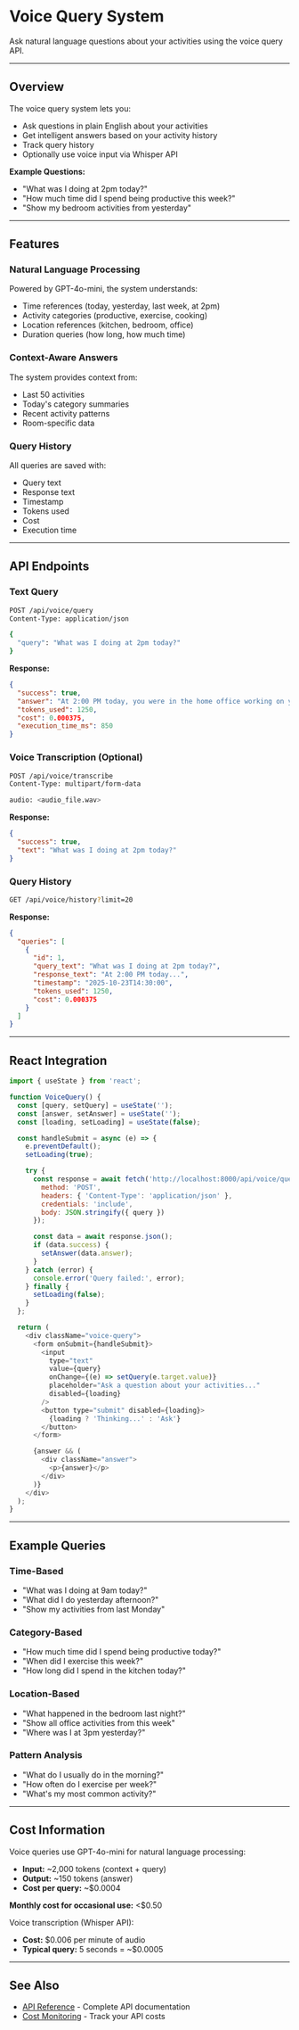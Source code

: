# Voice Query System

Ask natural language questions about your activities using the voice query API.

---

## Overview

The voice query system lets you:
- Ask questions in plain English about your activities
- Get intelligent answers based on your activity history
- Track query history
- Optionally use voice input via Whisper API

**Example Questions:**
- "What was I doing at 2pm today?"
- "How much time did I spend being productive this week?"
- "Show my bedroom activities from yesterday"

---

## Features

### Natural Language Processing

Powered by GPT-4o-mini, the system understands:
- Time references (today, yesterday, last week, at 2pm)
- Activity categories (productive, exercise, cooking)
- Location references (kitchen, bedroom, office)
- Duration queries (how long, how much time)

### Context-Aware Answers

The system provides context from:
- Last 50 activities
- Today's category summaries
- Recent activity patterns
- Room-specific data

### Query History

All queries are saved with:
- Query text
- Response text
- Timestamp
- Tokens used
- Cost
- Execution time

---

## API Endpoints

### Text Query

```bash
POST /api/voice/query
Content-Type: application/json

{
  "query": "What was I doing at 2pm today?"
}
```

**Response:**
```json
{
  "success": true,
  "answer": "At 2:00 PM today, you were in the home office working on your laptop. This was categorized as a Productivity activity.",
  "tokens_used": 1250,
  "cost": 0.000375,
  "execution_time_ms": 850
}
```

### Voice Transcription (Optional)

```bash
POST /api/voice/transcribe
Content-Type: multipart/form-data

audio: <audio_file.wav>
```

**Response:**
```json
{
  "success": true,
  "text": "What was I doing at 2pm today?"
}
```

### Query History

```bash
GET /api/voice/history?limit=20
```

**Response:**
```json
{
  "queries": [
    {
      "id": 1,
      "query_text": "What was I doing at 2pm today?",
      "response_text": "At 2:00 PM today...",
      "timestamp": "2025-10-23T14:30:00",
      "tokens_used": 1250,
      "cost": 0.000375
    }
  ]
}
```

---

## React Integration

```javascript
import { useState } from 'react';

function VoiceQuery() {
  const [query, setQuery] = useState('');
  const [answer, setAnswer] = useState('');
  const [loading, setLoading] = useState(false);

  const handleSubmit = async (e) => {
    e.preventDefault();
    setLoading(true);

    try {
      const response = await fetch('http://localhost:8000/api/voice/query', {
        method: 'POST',
        headers: { 'Content-Type': 'application/json' },
        credentials: 'include',
        body: JSON.stringify({ query })
      });

      const data = await response.json();
      if (data.success) {
        setAnswer(data.answer);
      }
    } catch (error) {
      console.error('Query failed:', error);
    } finally {
      setLoading(false);
    }
  };

  return (
    <div className="voice-query">
      <form onSubmit={handleSubmit}>
        <input
          type="text"
          value={query}
          onChange={(e) => setQuery(e.target.value)}
          placeholder="Ask a question about your activities..."
          disabled={loading}
        />
        <button type="submit" disabled={loading}>
          {loading ? 'Thinking...' : 'Ask'}
        </button>
      </form>

      {answer && (
        <div className="answer">
          <p>{answer}</p>
        </div>
      )}
    </div>
  );
}
```

---

## Example Queries

### Time-Based

- "What was I doing at 9am today?"
- "What did I do yesterday afternoon?"
- "Show my activities from last Monday"

### Category-Based

- "How much time did I spend being productive today?"
- "When did I exercise this week?"
- "How long did I spend in the kitchen today?"

### Location-Based

- "What happened in the bedroom last night?"
- "Show all office activities from this week"
- "Where was I at 3pm yesterday?"

### Pattern Analysis

- "What do I usually do in the morning?"
- "How often do I exercise per week?"
- "What's my most common activity?"

---

## Cost Information

Voice queries use GPT-4o-mini for natural language processing:

- **Input:** ~2,000 tokens (context + query)
- **Output:** ~150 tokens (answer)
- **Cost per query:** ~$0.0004

**Monthly cost for occasional use:** <$0.50

Voice transcription (Whisper API):
- **Cost:** $0.006 per minute of audio
- **Typical query:** 5 seconds = ~$0.0005

---

## See Also

- [API Reference](../API_REFERENCE.md) - Complete API documentation
- [Cost Monitoring](COST_MONITORING.md) - Track your API costs
